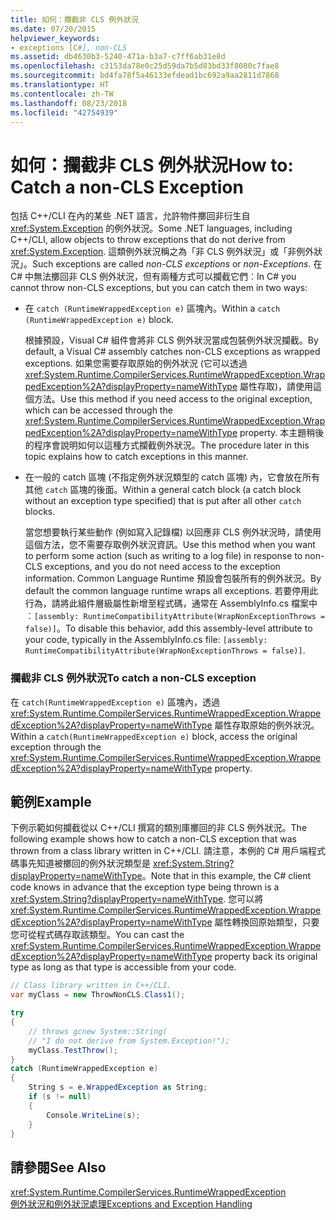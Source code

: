 ```yaml
---
title: 如何：攔截非 CLS 例外狀況
ms.date: 07/20/2015
helpviewer_keywords:
- exceptions [C#], non-CLS
ms.assetid: db4630b3-5240-471a-b3a7-c7ff6ab31e8d
ms.openlocfilehash: c3153da78e0c25d59da7b5d83bd33f8080c7fae8
ms.sourcegitcommit: bd4fa78f5a46133efdead1bc692a9aa2811d7868
ms.translationtype: HT
ms.contentlocale: zh-TW
ms.lasthandoff: 08/23/2018
ms.locfileid: "42754939"
---
```

# <a name="how-to-catch-a-non-cls-exception"></a><span data-ttu-id="a0508-102">如何：攔截非 CLS 例外狀況</span><span class="sxs-lookup"><span data-stu-id="a0508-102">How to: Catch a non-CLS Exception</span></span>
<span data-ttu-id="a0508-103">包括 C++/CLI 在內的某些 .NET 語言，允許物件擲回非衍生自 <xref:System.Exception> 的例外狀況。</span><span class="sxs-lookup"><span data-stu-id="a0508-103">Some .NET languages, including C++/CLI, allow objects to throw exceptions that do not derive from <xref:System.Exception>.</span></span> <span data-ttu-id="a0508-104">這類例外狀況稱之為「非 CLS 例外狀況」或「非例外狀況」。</span><span class="sxs-lookup"><span data-stu-id="a0508-104">Such exceptions are called *non-CLS exceptions* or *non-Exceptions*.</span></span> <span data-ttu-id="a0508-105">在 C# 中無法擲回非 CLS 例外狀況，但有兩種方式可以攔截它們︰</span><span class="sxs-lookup"><span data-stu-id="a0508-105">In C# you cannot throw non-CLS exceptions, but you can catch them in two ways:</span></span>  
  
-   <span data-ttu-id="a0508-106">在 `catch (RuntimeWrappedException e)` 區塊內。</span><span class="sxs-lookup"><span data-stu-id="a0508-106">Within a `catch (RuntimeWrappedException e)` block.</span></span>
  
     <span data-ttu-id="a0508-107">根據預設，Visual C# 組件會將非 CLS 例外狀況當成包裝例外狀況攔截。</span><span class="sxs-lookup"><span data-stu-id="a0508-107">By default, a Visual C# assembly catches non-CLS exceptions as wrapped exceptions.</span></span> <span data-ttu-id="a0508-108">如果您需要存取原始的例外狀況 (它可以透過 <xref:System.Runtime.CompilerServices.RuntimeWrappedException.WrappedException%2A?displayProperty=nameWithType> 屬性存取)，請使用這個方法。</span><span class="sxs-lookup"><span data-stu-id="a0508-108">Use this method if you need access to the original exception, which can be accessed through the <xref:System.Runtime.CompilerServices.RuntimeWrappedException.WrappedException%2A?displayProperty=nameWithType> property.</span></span> <span data-ttu-id="a0508-109">本主題稍後的程序會說明如何以這種方式攔截例外狀況。</span><span class="sxs-lookup"><span data-stu-id="a0508-109">The procedure later in this topic explains how to catch exceptions in this manner.</span></span>  
  
-   <span data-ttu-id="a0508-110">在一般的 catch 區塊 (不指定例外狀況類型的 catch 區塊) 內，它會放在所有其他 `catch` 區塊的後面。</span><span class="sxs-lookup"><span data-stu-id="a0508-110">Within a general catch block (a catch block without an exception type specified) that is put after all other `catch` blocks.</span></span>
  
     <span data-ttu-id="a0508-111">當您想要執行某些動作 (例如寫入記錄檔) 以回應非 CLS 例外狀況時，請使用這個方法，您不需要存取例外狀況資訊。</span><span class="sxs-lookup"><span data-stu-id="a0508-111">Use this method when you want to perform some action (such as writing to a log file) in response to non-CLS exceptions, and you do not need access to the exception information.</span></span> <span data-ttu-id="a0508-112">Common Language Runtime 預設會包裝所有的例外狀況。</span><span class="sxs-lookup"><span data-stu-id="a0508-112">By default the common language runtime wraps all exceptions.</span></span> <span data-ttu-id="a0508-113">若要停用此行為，請將此組件層級屬性新增至程式碼，通常在 AssemblyInfo.cs 檔案中︰`[assembly: RuntimeCompatibilityAttribute(WrapNonExceptionThrows = false)]`。</span><span class="sxs-lookup"><span data-stu-id="a0508-113">To disable this behavior, add this assembly-level attribute to your code, typically in the AssemblyInfo.cs file: `[assembly: RuntimeCompatibilityAttribute(WrapNonExceptionThrows = false)]`.</span></span>  
  
### <a name="to-catch-a-non-cls-exception"></a><span data-ttu-id="a0508-114">攔截非 CLS 例外狀況</span><span class="sxs-lookup"><span data-stu-id="a0508-114">To catch a non-CLS exception</span></span>  
  
<span data-ttu-id="a0508-115">在 `catch(RuntimeWrappedException e)` 區塊內，透過 <xref:System.Runtime.CompilerServices.RuntimeWrappedException.WrappedException%2A?displayProperty=nameWithType> 屬性存取原始的例外狀況。</span><span class="sxs-lookup"><span data-stu-id="a0508-115">Within a `catch(RuntimeWrappedException e)` block, access the original exception through the <xref:System.Runtime.CompilerServices.RuntimeWrappedException.WrappedException%2A?displayProperty=nameWithType> property.</span></span>  
  
## <a name="example"></a><span data-ttu-id="a0508-116">範例</span><span class="sxs-lookup"><span data-stu-id="a0508-116">Example</span></span>  
 <span data-ttu-id="a0508-117">下例示範如何攔截從以 C++/CLI 撰寫的類別庫擲回的非 CLS 例外狀況。</span><span class="sxs-lookup"><span data-stu-id="a0508-117">The following example shows how to catch a non-CLS exception that was thrown from a class library written in C++/CLI.</span></span> <span data-ttu-id="a0508-118">請注意，本例的 C# 用戶端程式碼事先知道被擲回的例外狀況類型是 <xref:System.String?displayProperty=nameWithType>。</span><span class="sxs-lookup"><span data-stu-id="a0508-118">Note that in this example, the C# client code knows in advance that the exception type being thrown is a <xref:System.String?displayProperty=nameWithType>.</span></span> <span data-ttu-id="a0508-119">您可以將 <xref:System.Runtime.CompilerServices.RuntimeWrappedException.WrappedException%2A?displayProperty=nameWithType> 屬性轉換回原始類型，只要您可從程式碼存取該類型。</span><span class="sxs-lookup"><span data-stu-id="a0508-119">You can cast the <xref:System.Runtime.CompilerServices.RuntimeWrappedException.WrappedException%2A?displayProperty=nameWithType> property back its original type as long as that type is accessible from your code.</span></span>  
  
```csharp
// Class library written in C++/CLI.
var myClass = new ThrowNonCLS.Class1();

try
{
    // throws gcnew System::String(  
    // "I do not derive from System.Exception!");  
    myClass.TestThrow();
}
catch (RuntimeWrappedException e)
{
    String s = e.WrappedException as String;
    if (s != null)
    {
        Console.WriteLine(s);
    }
}
```  
  
## <a name="see-also"></a><span data-ttu-id="a0508-120">請參閱</span><span class="sxs-lookup"><span data-stu-id="a0508-120">See Also</span></span>  
 <xref:System.Runtime.CompilerServices.RuntimeWrappedException>  
 [<span data-ttu-id="a0508-121">例外狀況和例外狀況處理</span><span class="sxs-lookup"><span data-stu-id="a0508-121">Exceptions and Exception Handling</span></span>](../../../csharp/programming-guide/exceptions/index.md)
